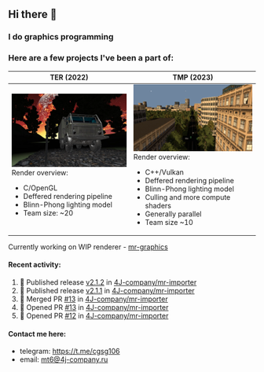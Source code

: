 ## Hi there 👋
### I do graphics programming
### Here are a few projects I've been a part of:  

TER (2022)            |  TMP (2023)
-------------------------|-------------------------
![](images/ter_screenshot_00_upscaled.webp) Render overview: <br><ul><li> C/OpenGL <li> Deffered rendering pipeline <li> Blinn-Phong lighting model <li> Team size: ~20 | ![](images/tmp_screenshot_01_upscaled.webp) Render overview: <br><ul><li> C++/Vulkan <li> Deffered rendering pipeline <li> Blinn-Phong lighting model <li> Culling and more compute shaders <li> Generally parallel <li> Team size ~10

Currently working on WIP renderer - [mr-graphics](https://github.com/4J-company/mr-graphics)  

#### Recent activity:
<!--START_SECTION:activity-->
1. 🚀 Published release [v2.1.2](https://github.com/4J-company/mr-importer/releases/tag/v2.1.2) in [4J-company/mr-importer](https://github.com/4J-company/mr-importer)
2. 🚀 Published release [v2.1.1](https://github.com/4J-company/mr-importer/releases/tag/v2.1.1) in [4J-company/mr-importer](https://github.com/4J-company/mr-importer)
3. 🎉 Merged PR [#13](https://github.com/4J-company/mr-importer/pull/13) in [4J-company/mr-importer](https://github.com/4J-company/mr-importer)
4. 💪 Opened PR [#13](https://github.com/4J-company/mr-importer/pull/13) in [4J-company/mr-importer](https://github.com/4J-company/mr-importer)
5. 💪 Opened PR [#12](https://github.com/4J-company/mr-importer/pull/12) in [4J-company/mr-importer](https://github.com/4J-company/mr-importer)
<!--END_SECTION:activity-->

#### Contact me here:
 - telegram: https://t.me/cgsg106
 - email:    mt6@4j-company.ru
